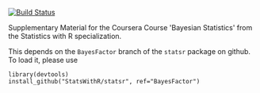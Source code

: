 [![Build Status](https://travis-ci.org/StatsWithR/book.svg?branch=master)](https://travis-ci.org/StatsWithR/book)

Supplementary Material for the Coursera Course 'Bayesian Statistics' from the Statistics with R specialization.

This depends on the `BayesFactor` branch of the `statsr` package on github.   To load it, please use

```
library(devtools)
install_github("StatsWithR/statsr", ref="BayesFactor")
```
